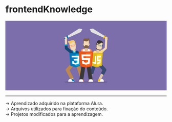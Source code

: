 # frontendKnowledge
<img src="barbeariaAlura/stamp.png">
<hr>
<p>
  -> Aprendizado adquirido na plataforma Alura. <br>
  -> Arquivos utilizados para fixação do conteúdo.<br>
  -> Projetos modificados para a aprendizagem.<br>
</p>
